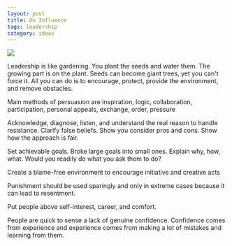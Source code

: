 ```yaml
---
layout: post
title: On Influence 
tags: leadership
category: ideas 
---
```


![](https://images.unsplash.com/photo-1523348837708-15d4a09cfac2?ixlib=rb-1.2.1&ixid=eyJhcHBfaWQiOjEyMDd9&auto=format&fit=crop&w=1500&q=80)


Leadership is like gardening. You plant the seeds and water them. The growing part is on the plant. Seeds can become giant trees, yet you can't force it. All you can do is to encourage, protect, provide the environment, and remove obstacles. 

Main methods of persuasion are inspiration, logic, collaboration, participation, personal appeals, exchange, order, pressure 

Acknowledge, diagnose, listen, and understand the real reason to handle resistance. Clarify false beliefs. Show you consider pros and cons. Show how the approach is fair.

Set achievable goals. Broke large goals into small ones. Explain why, how, what. Would you readily do what you ask them to do? 

Create a blame-free environment to encourage initiative and creative acts 

Punishment should be used sparingly and only in extreme cases because it can lead to resentment. 

Put people above self-interest, career, and comfort. 

People are quick to sense a lack of genuine confidence. Confidence comes from experience and experience comes from making a lot of mistakes and learning from them. 




